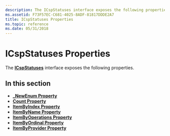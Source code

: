 ```yaml
---
description: The ICspStatuses interface exposes the following properties.
ms.assetid: F73F57EC-C681-4025-8ADF-81817DDDE2A7
title: ICspStatuses Properties
ms.topic: reference
ms.date: 05/31/2018
---
```


# ICspStatuses Properties

The [**ICspStatuses**](/windows/desktop/api/CertEnroll/nn-certenroll-icspstatuses) interface exposes the following properties.

## In this section

-   [**\_NewEnum Property**](/windows/desktop/api/CertEnroll/nf-certenroll-icspstatuses-get__newenum)
-   [**Count Property**](/windows/desktop/api/CertEnroll/nf-certenroll-icspstatuses-get_count)
-   [**ItemByIndex Property**](/windows/desktop/api/CertEnroll/nf-certenroll-icspstatuses-get_itembyindex)
-   [**ItemByName Property**](/windows/desktop/api/CertEnroll/nf-certenroll-icspstatuses-get_itembyname)
-   [**ItemByOperations Property**](/windows/desktop/api/CertEnroll/nf-certenroll-icspstatuses-get_itembyoperations)
-   [**ItemByOrdinal Property**](/windows/desktop/api/CertEnroll/nf-certenroll-icspstatuses-get_itembyordinal)
-   [**ItemByProvider Property**](/windows/desktop/api/CertEnroll/nf-certenroll-icspstatuses-get_itembyprovider)

 

 



